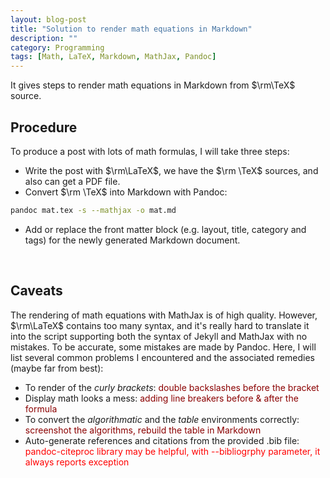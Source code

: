 ```yaml
---
layout: blog-post
title: "Solution to render math equations in Markdown"
description: ""
category: Programming
tags: [Math, LaTeX, Markdown, MathJax, Pandoc]
---
```


It gives steps to render math equations in Markdown from $\rm\TeX$ source.

<!--# Content
* auto-gen TOC:
{:toc}
-->

Procedure
------------
To produce a post with lots of math formulas, I will take three steps:

- Write the post with $\rm\LaTeX$, we have the $\rm \TeX$ sources, and also can get a PDF file.
- Convert $\rm \TeX$ into Markdown with Pandoc:
```bash
pandoc mat.tex -s --mathjax -o mat.md
```
- Add or replace the front matter block (e.g. layout, title, category and tags) for the newly generated Markdown document.
<br/>

Caveats  
------------
The rendering of math equations with MathJax is of high quality. However, $\rm\LaTeX$ contains too many syntax, and it's really hard to translate it into the script supporting both the syntax of Jekyll and MathJax with no mistakes. To be accurate, some mistakes are made by Pandoc. Here, I will list several common problems I encountered and the associated remedies (maybe far from best):

- To render of the *curly brackets*:  <span style="color:darkred">double backslashes before the bracket</span>
- Display math looks a mess: <span style="color:darkred">adding line breakers before & after the formula</span>
- To convert the *algorithmatic* and the *table* environments correctly: <span style="color:darkred">screenshot the algorithms, rebuild the table in Markdown</span>
- Auto-generate references and citations from the provided .bib file: <span style="color:red">pandoc-citeproc library may be helpful, with --bibliogrphy parameter, it always reports exception</span>